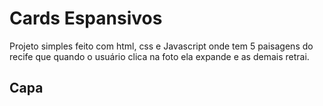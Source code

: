 # Cards Espansivos
Projeto simples feito com html, css e Javascript onde tem 5 paisagens do recife que quando o usuário clica na foto ela expande e as demais retrai.

## Capa
